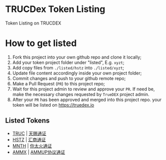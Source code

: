 # TRUCDex Token Listing
Token Listing on TRUCDEX

# How to get listed
1. Fork this project into your own github repo and clone it locally;
2. Add your token project folder under "listed", E.g. `xyzt`;
3. Add copy files from `./listed/hstz` into `./listed/xyzt`;
4. Update file content accordingly inside your own project folder;
5. Commit changes and push to your github remote repo;
6. Make a Pull Request (`PR`) to this project repo;
7. Wait for this project admin to review and approve your `PR`. If need be, make the necessary changes requested by `TrueDEX` project admin.
8. After your `PR` has been approved and merged into this project repo. your token will be listed on https://truedex.io

## Listed Tokens
* [TRUC](listed/TRUC/token.info.md) | [天赐通证](listed/TRUC/token.info.zh.md)
* [HSTZ](listed/hstz/token.info.md) | [汇商通证](listed/hstz/token.info.zh.md)
* [MNTH](listed/mnth/token.info.md) | [你太火通证](listed/mnth/token.info.zh.md)
* [AMMX](listed/ammx/token.info.md) | [AMMUP协议通证](listed/ammx/token.info.zh.md)